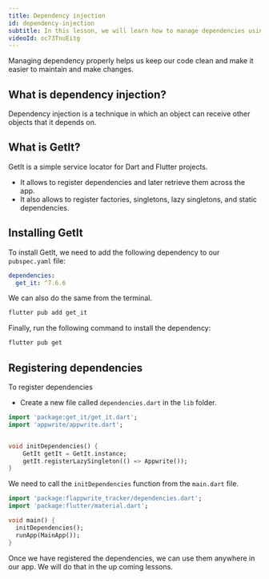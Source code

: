 ```yaml
---
title: Dependency injection
id: dependency-injection
subtitle: In this lesson, we will learn how to manage dependencies using the GetIt package.
videoId: oc73TnuEitg
---
```


Managing dependency properly helps us keep our code clean and make it easier to maintain and make changes.

## What is dependency injection?

Dependency injection is a technique in which an object can receive other objects that it depends on.

## What is GetIt?

GetIt is a simple service locator for Dart and Flutter projects.
- It allows to register dependencies and later retrieve them across the app.
- It also allows to register factories, singletons, lazy singletons, and static dependencies.

## Installing GetIt

To install GetIt, we need to add the following dependency to our `pubspec.yaml` file:

```yaml
dependencies:
  get_it: ^7.6.6
```

We can also do the same from the terminal.

```bash
flutter pub add get_it
```

Finally, run the following command to install the dependency:

```bash
flutter pub get
```

## Registering dependencies

To register dependencies 
- Create a new file called `dependencies.dart` in the `lib` folder.

```dart
import 'package:get_it/get_it.dart';
import 'appwrite/appwrite.dart';


void initDependencies() {
    GetIt getIt = GetIt.instance;
    getIt.registerLazySingleton(() => Appwrite());
}
```

We need to call the `initDependencies` function from the `main.dart` file.

```dart
import 'package:flappwrite_tracker/dependencies.dart';
import 'package:flutter/material.dart';

void main() {
  initDependencies();
  runApp(MainApp());
}
```

Once we have registered the dependencies, we can use them anywhere in our app. We will do that in the up coming lessons.
